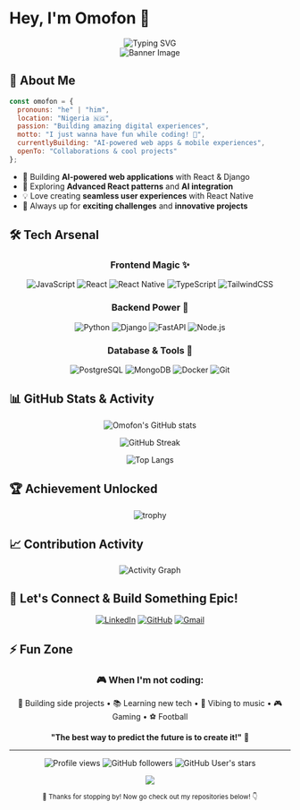 # Hey, I'm Omofon 👋

<div align="center">
  <img src="https://readme-typing-svg.herokuapp.com?font=Fira+Code&pause=1000&color=2E97F7&center=true&vCenter=true&width=435&lines=Frontend+Developer;React+%26+React+Native+Developer;Python+%26+Django+Developer;AI+Integration+Specialist;I+just+wanna+have+fun!" alt="Typing SVG" />
</div>

<!-- Banner Image -->
<div align="center">
  <img src="https://user-images.githubusercontent.com/73097560/115834477-dbab4500-a447-11eb-908a-139a6edaec5c.gif" alt="Banner Image">
</div>

## 🚀 About Me

```javascript
const omofon = {
  pronouns: "he" | "him",
  location: "Nigeria 🇳🇬",
  passion: "Building amazing digital experiences",
  motto: "I just wanna have fun while coding! 🎉",
  currentlyBuilding: "AI-powered web apps & mobile experiences",
  openTo: "Collaborations & cool projects"
};
```

- 🔭 Building **AI-powered web applications** with React & Django
- 🌱 Exploring **Advanced React patterns** and **AI integration**
- 💡 Love creating **seamless user experiences** with React Native
- 🎯 Always up for **exciting challenges** and **innovative projects**

## 🛠️ Tech Arsenal

<div align="center">
  
### Frontend Magic ✨
![JavaScript](https://img.shields.io/badge/javascript-%23323330.svg?style=for-the-badge&logo=javascript&logoColor=%23F7DF1E)
![React](https://img.shields.io/badge/react-%2320232a.svg?style=for-the-badge&logo=react&logoColor=%2361DAFB)
![React Native](https://img.shields.io/badge/react_native-%2320232a.svg?style=for-the-badge&logo=react&logoColor=%2361DAFB)
![TypeScript](https://img.shields.io/badge/typescript-%23007ACC.svg?style=for-the-badge&logo=typescript&logoColor=white)
![TailwindCSS](https://img.shields.io/badge/tailwindcss-%2338B2AC.svg?style=for-the-badge&logo=tailwind-css&logoColor=white)

### Backend Power 🚀
![Python](https://img.shields.io/badge/python-3670A0?style=for-the-badge&logo=python&logoColor=ffdd54)
![Django](https://img.shields.io/badge/django-%23092E20.svg?style=for-the-badge&logo=django&logoColor=white)
![FastAPI](https://img.shields.io/badge/FastAPI-005571?style=for-the-badge&logo=fastapi)
![Node.js](https://img.shields.io/badge/node.js-6DA55F?style=for-the-badge&logo=node.js&logoColor=white)

### Database & Tools 🔧
![PostgreSQL](https://img.shields.io/badge/postgres-%23316192.svg?style=for-the-badge&logo=postgresql&logoColor=white)
![MongoDB](https://img.shields.io/badge/MongoDB-%234ea94b.svg?style=for-the-badge&logo=mongodb&logoColor=white)
![Docker](https://img.shields.io/badge/docker-%230db7ed.svg?style=for-the-badge&logo=docker&logoColor=white)
![Git](https://img.shields.io/badge/git-%23F05033.svg?style=for-the-badge&logo=git&logoColor=white)

</div>

## 📊 GitHub Stats & Activity

<div align="center">
  
![Omofon's GitHub stats](https://github-readme-stats.vercel.app/api?username=omofon&show_icons=true&theme=radical&hide_border=true&count_private=true)

![GitHub Streak](https://github-readme-streak-stats.herokuapp.com/?user=omofon&theme=radical&hide_border=true)

![Top Langs](https://github-readme-stats.vercel.app/api/top-langs/?username=omofon&layout=compact&theme=radical&hide_border=true&langs_count=8)

</div>

## 🏆 Achievement Unlocked

<div align="center">
  
![trophy](https://github-profile-trophy.vercel.app/?username=omofon&theme=radical&no-frame=true&no-bg=true&margin-w=4&row=2&column=4)

</div>

## 📈 Contribution Activity

<div align="center">
  
![Activity Graph](https://github-readme-activity-graph.vercel.app/graph?username=omofon&theme=react-dark&hide_border=true&area=true)

</div>

## 🤝 Let's Connect & Build Something Epic!

<div align="center">
  
[![LinkedIn](https://img.shields.io/badge/LinkedIn-%230077B5.svg?style=for-the-badge&logo=linkedin&logoColor=white)](https://linkedin.com/in/omofon)
[![GitHub](https://img.shields.io/badge/github-%23121011.svg?style=for-the-badge&logo=github&logoColor=white)](https://github.com/omofon)
[![Gmail](https://img.shields.io/badge/Gmail-D14836?style=for-the-badge&logo=gmail&logoColor=white)](mailto:omofon.u@gmail.com)

</div>

## ⚡ Fun Zone

<div align="center">
  
### 🎮 When I'm not coding:
🎯 Building side projects • 📚 Learning new tech • 🎵 Vibing to music • 🎮 Gaming • ⚽ Football

**"The best way to predict the future is to create it!"** 🚀

</div>

---

<div align="center">
  
![Profile views](https://komarev.com/ghpvc/?username=omofon&label=Profile%20views&color=0e75b6&style=flat)
![GitHub followers](https://img.shields.io/github/followers/omofon?label=Followers&style=social)
![GitHub User's stars](https://img.shields.io/github/stars/omofon?label=Total%20Stars&style=social)

<img src="https://capsule-render.vercel.app/api?type=waving&color=gradient&height=100&section=footer"/>
  
<sub>💙 Thanks for stopping by! Now go check out my repositories below! 👇</sub>

</div>
